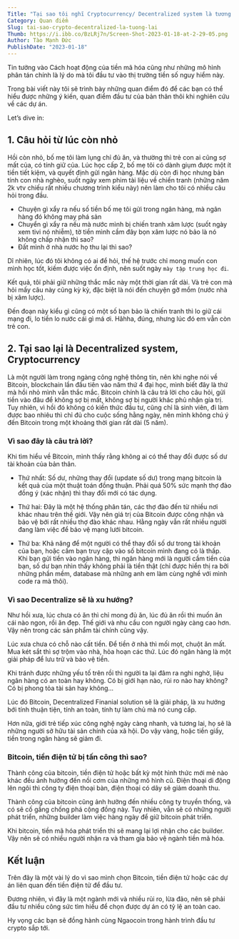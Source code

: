 ```yaml
---
Title: "Tại sao tôi nghĩ Cryptocurrency/ Decentralized system là tương lai"
Category: Quan điểm
Slug: tai-sao-crypto-decentralized-la-tuong-lai
Thumb: https://i.ibb.co/BzLRj7n/Screen-Shot-2023-01-18-at-2-29-05.png
Author: Tào Mạnh Đức
PublishDate: "2023-01-18"
---
```


Tin tưởng vào Cách hoạt động của tiền mã hóa cũng như những mô hình phân tán chính là lý do mà tôi đầu tư vào thị trường tiền số nguy hiểm này.

Trong bài viết này tôi sẽ trình bày những quan điểm đó để các bạn có thể hiểu được những ý kiến, quan điểm đầu tư của bản thân thôi khi nghiên cứu về các dự án.

Let’s dive in:

## 1. Câu hỏi từ lúc còn nhỏ

Hồi còn nhỏ, bố mẹ tôi làm lụng chỉ đủ ăn, và thường thì trẻ con ai cũng sợ mất của, có tính giữ của. Lúc học cấp 2, bố mẹ tôi có dành giụm được một ít tiền tiết kiệm, và quyết định gửi ngân hàng. Mặc dù còn đi học nhưng bản tính con nhà nghèo, suốt ngày xem phim tài liệu về chiến tranh (những năm 2k vtv chiếu rất nhiều chương trình kiểu này) nên làm cho tôi có nhiều câu hỏi trong đầu.

- Chuyện gì xẩy ra nếu số tiền bố mẹ tôi gửi trong ngân hàng, mà ngân hàng đó không may phá sản
- Chuyển gì xẩy ra nếu mà nước mình bị chiến tranh xâm lược (suốt ngày xem tivi nó nhiễm), tờ tiền mình cầm đây bọn xâm lược nó bảo là nó không chấp nhận thì sao?
- Đất mình ở nhà nước họ thu lại thì sao?

Dĩ nhiên, lúc đó tôi không có ai để hỏi, thế hệ trước chỉ mong muốn con mình học tốt, kiếm được việc ổn định, nên suốt ngày `mày tập trung học đi`.

Kết quả, tôi phải giữ những thắc mắc này một thời gian rất dài. Và trẻ con mà hỏi mấy câu này cũng kỳ kỳ, đặc biệt là nói đến chuyện gỡ mồm (nước nhà bị xâm lược).

Đến đoạn này kiểu gì cũng có một số bạn bảo là chiến tranh thì lo giữ cái mạng đi, lo tiền lo nước cái gì má ơi. Hâhha, đúng, nhưng lúc đó em vẫn còn trẻ con.

## 2. Tại sao lại là Decentralized system, Cryptocurrency

Là một người làm trong ngàng công nghệ thông tin, nên khi nghe nói về Bitcoin, blockchain lần đầu tiên vào năm thứ 4 đại học, mình biết đây là thứ mà hồi nhỏ mình vẫn thắc mắc. Bitcoin chính là câu trả lời cho câu hỏi, gửi tiền vào đâu để không sợ bị mất, không sợ bị người khác phủ nhận gía trị. Tuy nhiên, vì hồi đó không có kiến thức đầu tư, cũng chỉ là sinh viên, đi làm được bao nhiêu thì chỉ đủ cho cuộc sống hằng ngày, nên mình không chú ý đến Bitcoin trong một khoảng thời gian rất dài (5 năm).

### Vì sao đây là câu trả lời?

Khi tìm hiểu về Bitcoin, mình thấy rằng không ai có thể thay đổi được số dư tài khoản của bản thân.

- Thứ nhất: Số dư, những thay đổi (update số dư) trong mạng bitcoin là kết quả của một thuật toán đồng thuận. Phải quá 50% sức mạnh thợ đào đồng ý (xác nhận) thì thay đổi mới có tác dụng.

- Thứ hai: Đây là một hệ thống phân tán, các thợ đào đến từ nhiều nơi khác nhau trên thế giới. Vậy nên giá trị của Bitcoin được công nhận và bảo vệ bới rất nhiều thợ đào khác nhau. Hằng ngày vẫn rất nhiều người đang làm việc để bảo vệ mạng lưới bitcoin.

- Thứ ba: Khả năng để một người có thể thay đổi số dư trong tài khoản của bạn, hoặc cấm bạn truy cập vào số bitcoin mình đang có là thấp. Khi bạn gửi tiền vào ngân hàng, thì ngân hàng mới là người cầm tiền của bạn, số dư bạn nhìn thấy không phải là tiền thật (chỉ được hiển thị ra bởi những phần mềm, database mà những anh em làm cùng nghề với mình code ra mà thôi).

### Vì sao Decentralize sẽ là xu hướng?

Như hồi xưa, lúc chưa có ăn thì chỉ mong đủ ăn, lúc đủ ăn rồi thì muốn ăn cái nào ngon, rồi ăn đẹp. Thế giới và nhu cầu con người ngày càng cao hơn. Vậy nên trong các sản phẩm tài chính cũng vậy.

Lúc xưa chưa có chỗ nào cất tiền. Để tiền ở nhà thì mối mọt, chuột ăn mất. Mua két sắt thì sợ trộm vào nhà, hỏa hoạn các thứ. Lúc đó ngân hàng là một giải pháp để lưu trữ và bảo vệ tiền.

Khi tránh được những yếu tố trên rồi thì người ta lại đâm ra nghi nghờ, liệu ngân hàng có an toàn hay không. Có bị giới hạn nào, rủi ro nào hay không? Có bị phong tỏa tài sản hay không...

Lúc đó Bitcoin, Decentralized Finanial solution sẽ là giải pháp, là xu hướng bới tính thuận tiện, tính an toàn, tính tự làm chủ mà nó cung cấp.

Hơn nữa, giới trẻ tiếp xúc công nghệ ngày càng nhanh, và tương lai, họ sẽ là những người sở hữu tài sản chính của xã hội. Do vậy vàng, hoặc tiền giấy, tiền trong ngân hàng sẽ giảm đi.

### Bitcoin, tiền điện tử bị tấn công thì sao?

Thành công của bitcoin, tiền điện tử hoặc bất kỳ một hình thức mới mẻ nào khác đều ảnh hưởng đến nồi cơm của những mô hình cũ. Điện thoại di động lên ngôi thì công ty điện thoại bàn, điện thoại có dây sẽ giảm doanh thu.

Thành công của bitcoin cũng ảnh hưởng đến nhiều công ty truyền thống, và có sẽ cố gắng chống phá cộng đồng này. Tuy nhiên, vẫn sẽ có những người phát triển, những builder làm việc hàng ngày để giữ bitcoin phát triển.

Khi bitcoin, tiền mã hóa phát triển thì sẽ mang lại lợi nhận cho các builder. Vậy nên sẽ có nhiều người nhận ra và tham gia bảo vệ ngành tiền mã hóa.

## Kết luận

Trên đây là một vài lý do vì sao mình chọn Bitcoin, tiền điện tử hoặc các dự án liên quan đến tiền điện tử để đầu tư.

Đương nhiên, vì đây là một ngành mới và nhiều rủi ro, lừa đảo, nên sẽ phải đầu tư nhiều công sức tìm hiểu để chọn được dự án có tỷ lệ an toàn cao.

Hy vọng các bạn sẽ đồng hành cùng Ngaocoin trong hành trình đầu tư crypto sắp tới.

